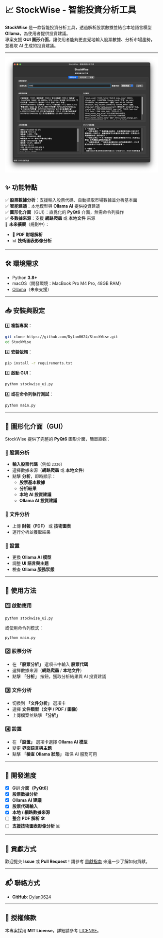 # 📈 StockWise - 智能投資分析工具  

**StockWise** 是一款智能投資分析工具，透過解析股票數據並結合本地語言模型 **Ollama**，為使用者提供投資建議。  
專案支援 **GUI 圖形介面**，讓使用者能夠更直覺地輸入股票數據、分析市場趨勢，並獲取 AI 生成的投資建議。

---

![alt text](<img/CleanShot 2025-03-02 at 11.02.00@2x.png>)

## ✨ 功能特點  

✅ **股票數據分析**：支援輸入股票代碼、自動擷取市場數據並分析基本面  
✅ **智能建議**：本地模型與 **Ollama AI** 提供投資建議  
✅ **圖形化介面**（GUI）：直覺化的 **PyQt6** 介面，無需命令列操作  
✅ **多數據來源**：支援 **網路爬蟲** 或 **本地文件** 來源  
🚀 **未來擴展**（規劃中）：  
- 📄 **PDF 財報解析**  
- 📊 **技術圖表影像分析**  

---

## 🛠 環境需求  

- Python **3.8+**  
- macOS（開發環境：MacBook Pro M4 Pro, 48GB RAM）  
- [Ollama](https://ollama.com/)（未來支援）  

---

## 📥 安裝與設定  

1️⃣ **複製專案**：
```sh
git clone https://github.com/Dylan0624/StockWise.git
cd StockWise
```
  
2️⃣ **安裝依賴**：
```sh
pip install -r requirements.txt
```

3️⃣ **啟動 GUI**：
```sh
python stockwise_ui.py
```

4️⃣ **或在命令列執行測試**：
```sh
python main.py
```

---

## 🎨 圖形化介面（GUI）  

StockWise 提供了完整的 **PyQt6** 圖形介面，簡單直觀：

### **🔹 股票分析**
- **輸入股票代碼**（例如 `2330`）
- 選擇數據來源（**網路爬蟲** 或 **本地文件**）
- 點擊 **分析**，即時顯示：
  - **股票基本數據**
  - **分析結果**
  - **本地 AI 投資建議**
  - **Ollama AI 投資建議**

### **🔹 文件分析**
- 上傳 **財報（PDF）** 或 **技術圖表**
- 運行分析並獲取結果

### **🔹 設置**
- 更換 **Ollama AI 模型**
- 調整 **UI 語言與主題**
- 檢查 **Ollama 服務狀態**

---

## 🚀 使用方法  

### **1️⃣ 啟動應用**
```sh
python stockwise_ui.py
```
或使用命令列模式：
```sh
python main.py
```

### **2️⃣ 股票分析**
- 在 **「股票分析」** 選項卡中輸入 **股票代碼**
- 選擇數據來源（**網路爬蟲** / **本地文件**）
- 點擊 **「分析」** 按鈕，獲取分析結果與 AI 投資建議

### **3️⃣ 文件分析**
- 切換到 **「文件分析」** 選項卡
- 選擇 **文件類型（文字 / PDF / 圖像）**
- 上傳檔案並點擊 **「分析」**

### **4️⃣ 設置**
- 在 **「設置」** 選項卡選擇 **Ollama AI 模型**
- 變更 **界面語言與主題**
- 點擊 **「檢查 Ollama 狀態」** 確保 AI 服務可用

---

## 📌 開發進度  

- [x] **GUI 介面（PyQt6）**
- [x] **股票數據分析**
- [x] **Ollama AI 建議**
- [x] **股票代碼輸入**
- [x] **本地 / 網路數據來源**
- [ ] **整合 PDF 解析 🛠**
- [ ] **支援技術圖表影像分析 📊**

---

## 🤝 貢獻方式  

歡迎提交 **Issue** 或 **Pull Request**！請參考 [貢獻指南](CONTRIBUTING.md) 來進一步了解如何貢獻。  

---

## 📬 聯絡方式  

- **GitHub**: [Dylan0624](https://github.com/Dylan0624)  

---

## 📜 授權條款  

本專案採用 **MIT License**，詳細請參考 [LICENSE](LICENSE)。
